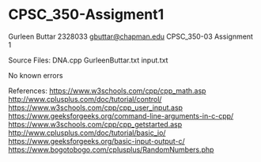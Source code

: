 # CPSC_350-Assigment1

Gurleen Buttar
2328033
gbuttar@chapman.edu
CPSC_350-03
Assignment 1

Source Files:
DNA.cpp
GurleenButtar.txt
input.txt

No known errors

References: 
https://www.w3schools.com/cpp/cpp_math.asp
http://www.cplusplus.com/doc/tutorial/control/
https://www.w3schools.com/cpp/cpp_user_input.asp
https://www.geeksforgeeks.org/command-line-arguments-in-c-cpp/
https://www.w3schools.com/cpp/cpp_getstarted.asp
http://www.cplusplus.com/doc/tutorial/basic_io/
https://www.geeksforgeeks.org/basic-input-output-c/
https://www.bogotobogo.com/cplusplus/RandomNumbers.php
